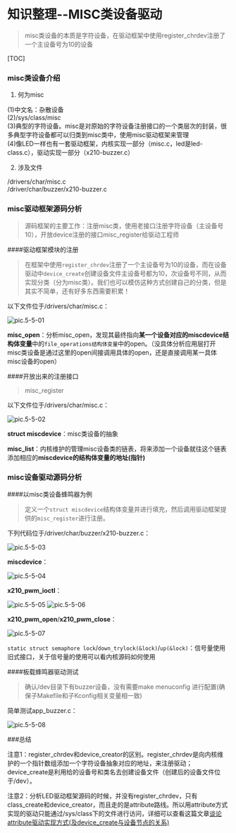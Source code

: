 知识整理--MISC类设备驱动
=====

> misc类设备的本质是字符设备，在驱动框架中使用register_chrdev注册了一个主设备号为10的设备

[TOC]


### misc类设备介绍

1. 何为misc

(1)中文名：杂散设备<br>
(2)/sys/class/misc<br>
(3)典型的字符设备。misc是对原始的字符设备注册接口的一个类层次的封装，很多典型字符设备都可以归类到misc类中，使用misc驱动框架来管理<br>
(4)像LED一样也有一套驱动框架，内核实现一部分（misc.c，led是led-class.c），驱动实现一部分（x210-buzzer.c）<br>

2. 涉及文件

/drivers/char/misc.c<br>
/driver/char/buzzer/x210-buzzer.c

### misc驱动框架源码分析

> 源码框架的主要工作：注册misc类，使用老接口注册字符设备（主设备号10），开放device注册的接口misc_register给驱动工程师

####驱动框架模块的注册

> 在框架中使用`register_chrdev`注册了一个主设备号为10的设备，而在设备驱动中`device_create`创建设备文件主设备号都为10，次设备号不同，从而实现分类（分为misc类）。我们也可以模仿这种方式创建自己的分类，但是其实不简单，还有好多东西需要积累！

以下文件位于/drivers/char/misc.c：

![pic.5-5-01][01]

**misc_open**：分析misc_open，发现其最终指向**某一个设备对应的miscdevice结构体变量**中的`file_operations结构体变量`中的open。（没具体分析应用层打开misc类设备是通过这里的open间接调用具体的open，还是直接调用某一具体misc设备的open）


####开放出来的注册接口

> misc_register

以下文件位于/drivers/char/misc.c：

![pic.5-5-02][02]

**struct miscdevice**：misc类设备的抽象

**misc_list**：内核维护的管理misc设备类的链表，将来添加一个设备就往这个链表添加相应的**miscdevice的结构体变量的地址(指针)**


### misc设备驱动源码分析

####以misc类设备蜂鸣器为例

> 定义一个`struct miscdevice`结构体变量并进行填充，然后调用驱动框架提供的`misc_register`进行注册。

下列代码位于/driver/char/buzzer/x210-buzzer.c：

![pic.5-5-03][03]

**miscdevice**：

![pic.5-5-04][04]

**x210_pwm_ioctl**：

![pic.5-5-05][05]
![pic.5-5-06][06]

**x210_pwm_open**/**x210_pwm_close**：

![pic.5-5-07][07]

`static struct semaphore lock`/`down_trylock(&lock)`/`up(&lock)`：信号量使用旧式接口，关于信号量的使用可以看内核源码如何使用


####板载蜂鸣器驱动测试

> 确认/dev目录下有buzzer设备，没有需要make menuconfig 进行配置(确保子Makefile和子Kconfig相关变量相一致)

简单测试app_buzzer.c：

![pic.5-5-08][08]

###总结


注意1：register_chrdev和device_creator的区别。register_chrdev是向内核维护的一个指针数组添加一个字符设备抽象对应的地址，来注册驱动；device_create是利用给的设备号和类名去创建设备文件（创建后的设备文件位于/dev）。

注意2：分析LED驱动框架源码的时候，并没有register_chrdev，只有class_create和device_creator，而且走的是attribute路线。所以用attribute方式实现的驱动只能通过/sys/class下的文件进行访问，详细可以查看这篇文章[谈论attribute驱动实现方式(及device_create与设备节点的关系)](https://github.com/TongxinV/oneBook/issues/15)

[01]:https://raw.githubusercontent.com/TongxinV/oneBook/master/0.5.Linux-Driver%20Development/assets/pic.5-5/%E5%9B%BE%E7%89%87.5-5-01.png
[02]:https://raw.githubusercontent.com/TongxinV/oneBook/master/0.5.Linux-Driver%20Development/assets/pic.5-5/%E5%9B%BE%E7%89%87.5-5-02.png
[03]:https://raw.githubusercontent.com/TongxinV/oneBook/master/0.5.Linux-Driver%20Development/assets/pic.5-5/%E5%9B%BE%E7%89%87.5-5-03.png
[04]:https://raw.githubusercontent.com/TongxinV/oneBook/master/0.5.Linux-Driver%20Development/assets/pic.5-5/%E5%9B%BE%E7%89%87.5-5-04.png
[05]:https://raw.githubusercontent.com/TongxinV/oneBook/master/0.5.Linux-Driver%20Development/assets/pic.5-5/%E5%9B%BE%E7%89%87.5-5-05.png
[06]:https://raw.githubusercontent.com/TongxinV/oneBook/master/0.5.Linux-Driver%20Development/assets/pic.5-5/%E5%9B%BE%E7%89%87.5-5-06.png
[07]:https://raw.githubusercontent.com/TongxinV/oneBook/master/0.5.Linux-Driver%20Development/assets/pic.5-5/%E5%9B%BE%E7%89%87.5-5-07.png
[08]:https://raw.githubusercontent.com/TongxinV/oneBook/master/0.5.Linux-Driver%20Development/assets/pic.5-5/%E5%9B%BE%E7%89%87.5-5-08.png


